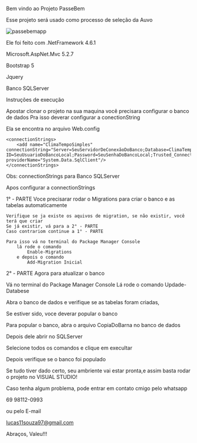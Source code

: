 ﻿Bem vindo ao Projeto PasseBem
 
Esse projeto será usado como processo de seleção da Auvo


![passebemapp](https://user-images.githubusercontent.com/53240060/197418317-eddfb802-9f10-4be0-a344-15b1ef0993b7.jpeg)


Ele foi feito com .NetFramework 4.6.1

Microsoft.AspNet.Mvc 5.2.7

Bootstrap 5

Jquery

Banco SQLServer


Instruções de execução 

Apostar clonar o projeto na sua maquina você precisara configurar o banco de dados
Pra isso deverar configurar a conectionString

Ela se encontra no arquivo Web.config

	<connectionStrings>
		<add name="ClimaTempoSimples" connectionString="Server=SeuServidorDeConexãoDoBanco;Database=ClimaTempoSimples;User ID=SeuUsuarioDoBancoLocal;Password=SeuSenhaDoBancoLocal;Trusted_Connection=False;" providerName="System.Data.SqlClient"/>
	</connectionStrings>

Obs: connectionStrings para Banco SQLServer

Apos configurar a connectionStrings

1° - PARTE 
Voce precisarar rodar o Migrations para criar o banco e as tabelas automaticamente

    Verifique se ja existe os aquivos de migration, se não existir, você terá que criar 
	Se já existir, vá para a 2° - PARTE
	Caso contrariom continue a 1° - PARTE 

	Para isso vá no terminal do Package Manager Console
		lá rode o comando
			Enable-Migrations 
		e depois o comando 
			Add-Migration Inicial
		

2° - PARTE
Agora para atualizar o banco

Vá no terminal do Package Manager Console
    Lá rode o comando
	Updade-Databese

Abra o banco de dados e verifique se as tabelas foram criadas,

Se estiver sido, voce deverar popular o banco

Para popular o banco, abra o arquivo CopiaDoBarna no banco de dados

Depois dele abrir no SQLServer

Selecione todos os comandos e clique em execultar

Depois verifique se o banco foi populado

Se tudo tiver dado certo, seu ambriente vai estar pronta,e assim basta rodar o projeto no VISUAL STUDIO!

Caso tenha algum problema, pode entrar em contato cmigo pelo whatsapp

69 98112-0993

ou pelo E-mail

lucas11souza97@gmail.com

Abraços, Valeu!!!
